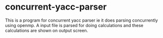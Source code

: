# concurrent-yacc-parser
This is a program for concurrent yacc parser ie it does parsing concurrently using openmp.
A input file is parsed for doing calculations and these calculations are shown on output screen.
